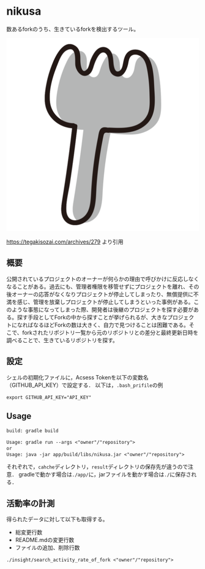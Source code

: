 # nikusa

数あるforkのうち、生きているforkを検出するツール。

![nikusa_logo](https://github.com/tamadalab/nikusa/blob/main/images/logo.svg)

https://tegakisozai.com/archives/279 より引用

## 概要

公開されているプロジェクトのオーナーが何らかの理由で呼びかけに反応しなくなることがある。過去にも、管理者権限を移管せずにプロジェクトを離れ、その後オーナーの応答がなくなりプロジェクトが停止してしまったり、無償提供に不満を感じ、管理を放棄しプロジェクトが停止してしまうといった事例がある。このような事態になってしまった際、開発者は後継のプロジェクトを探す必要がある。探す手段としてForkの中から探すことが挙げられるが、大きなプロジェクトになればなるほどForkの数は大きく、自力で見つけることは困難である。そこで、forkされたリポジトリ一覧から元のリポジトリとの差分と最終更新日時を調べることで、生きているリポジトリを探す。

## 設定

シェルの初期化ファイルに，Acsess Tokenを以下の変数名（GITHUB_API_KEY）で設定する．
以下は，`.bash_prifile`の例
```
export GITHUB_API_KEY="API_KEY"
```

## Usage

```
build: gradle build
```

```
Usage: gradle run --args <"owner"/"repository">
or
Usage: java -jar app/build/libs/nikusa.jar <"owner"/"repository">
```
それぞれで，`cahche`ディレクトリ，`result`ディレクトリの保存先が違うので注意．
gradleで動かす場合は`./app/`に，jarファイルを動かす場合は`./`に保存される．

## 活動率の計測
得られたデータに対して以下も取得する。

- 総変更行数
- README.mdの変更行数
- ファイルの追加、削除行数

```
./insight/search_activity_rate_of_fork <"owner"/"repository">
```
